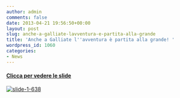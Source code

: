 ```yaml
---
author: admin
comments: false
date: 2013-04-21 19:56:50+00:00
layout: post
slug: anche-a-galliate-lavventura-e-partita-alla-grande
title: 'Anche a Galliate l''avventura è partita alla grande! '
wordpress_id: 1060
categories:
- News
---
```


#### [Clicca per vedere le slide](//www.slideshare.net/fabio.mm/coderdojo-galliate-20-aprile-2013)


[![slide-1-638](//coderdojomilano.it/wp-content/uploads/2013/04/slide-1-638.jpg)](//www.slideshare.net/fabio.mm/coderdojo-galliate-20-aprile-2013)
